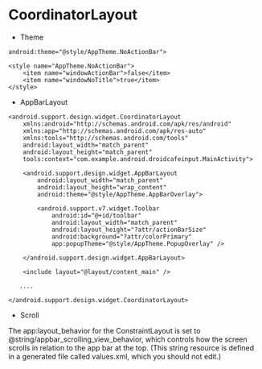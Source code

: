 # CoordinatorLayout

- Theme
```
android:theme="@style/AppTheme.NoActionBar">

<style name="AppTheme.NoActionBar">
    <item name="windowActionBar">false</item>
    <item name="windowNoTitle">true</item>
</style>
```

- AppBarLayout
```
<android.support.design.widget.CoordinatorLayout
    xmlns:android="http://schemas.android.com/apk/res/android"
    xmlns:app="http://schemas.android.com/apk/res-auto"
    xmlns:tools="http://schemas.android.com/tools"
    android:layout_width="match_parent"
    android:layout_height="match_parent"
    tools:context="com.example.android.droidcafeinput.MainActivity">

    <android.support.design.widget.AppBarLayout
        android:layout_width="match_parent"
        android:layout_height="wrap_content"
        android:theme="@style/AppTheme.AppBarOverlay">

        <android.support.v7.widget.Toolbar
            android:id="@+id/toolbar"
            android:layout_width="match_parent"
            android:layout_height="?attr/actionBarSize"
            android:background="?attr/colorPrimary"
            app:popupTheme="@style/AppTheme.PopupOverlay" />

    </android.support.design.widget.AppBarLayout>

    <include layout="@layout/content_main" />

   ....

</android.support.design.widget.CoordinatorLayout>
```

- Scroll

The app:layout_behavior for the ConstraintLayout is set to @string/appbar_scrolling_view_behavior, which controls how the screen scrolls in relation to the app bar at the top. (This string resource is defined in a generated file called values.xml, which you should not edit.)

```
```
